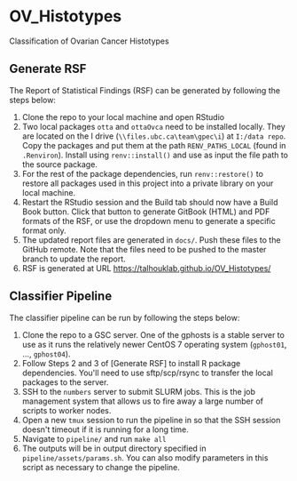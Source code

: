 # OV_Histotypes

Classification of Ovarian Cancer Histotypes

## Generate RSF

The Report of Statistical Findings (RSF) can be generated by following the steps below:

1. Clone the repo to your local machine and open RStudio
2. Two local packages `otta` and `ottaOvca` need to be installed locally. They are located on the I drive (`\\files.ubc.ca\team\gpec\i`) at `I:/data repo`. Copy the packages and put them at the path `RENV_PATHS_LOCAL` (found in `.Renviron`). Install using `renv::install()` and use as input the file path to the source package.
3. For the rest of the package dependencies, run `renv::restore()` to restore all packages used in this project into a private library on your local machine.
4. Restart the RStudio session and the Build tab should now have a Build Book button. Click that button to generate GitBook (HTML) and PDF formats of the RSF, or use the dropdown menu to generate a specific format only.
5. The updated report files are generated in `docs/`. Push these files to the GitHub remote. Note that the files need to be pushed to the master branch to update the report.
6. RSF is generated at URL https://talhouklab.github.io/OV_Histotypes/

## Classifier Pipeline

The classifier pipeline can be run by following the steps below:

1. Clone the repo to a GSC server. One of the gphosts is a stable server to use as it runs the relatively newer CentOS 7 operating system (`gphost01`, ..., `gphost04`).
2. Follow Steps 2 and 3 of [Generate RSF] to install R package dependencies. You'll need to use sftp/scp/rsync to transfer the local packages to the server.
3. SSH to the `numbers` server to submit SLURM jobs. This is the job management system that allows us to fire away a large number of scripts to worker nodes.
4. Open a new `tmux` session to run the pipeline in so that the SSH session doesn't timeout if it is running for a long time.
5. Navigate to `pipeline/` and run `make all`
6. The outputs will be in output directory specified in `pipeline/assets/params.sh`. You can also modify parameters in this script as necessary to change the pipeline.
